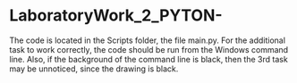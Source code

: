 # LaboratoryWork_2_PYTON-
The code is located in the Scripts folder, the file main.py.
For the additional task to work correctly, the code should be run from the Windows command line. 
Also, if the background of the command line is black, then the 3rd task may be unnoticed, since the drawing is black.
